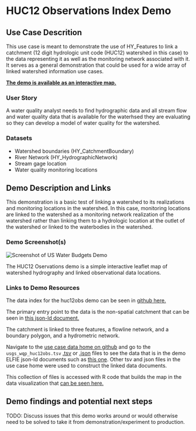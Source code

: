 # HUC12 Observations Index Demo

## Use Case Descrition

This use case is meant to demonstrate the use of HY\_Features to link a catchment (12 digit hydrologic unit code (HUC12) watershed in this case) to the data representing it as well as
the monitoring network associated with it. It serves as a general demonstration that could be used for a wide array of
linked watershed information use cases.

[**The demo is available as an interactive map.**](https://opengeospatial.github.io/ELFIE/demo/huc12obs_map/)

### User Story

A water quality analyst needs to find hydrographic data and all stream flow and water quality data that is available for the waterhsed they are evaluating so they can develop a model of water quality for the watershed.

### Datasets

- Watershed boundaries (HY\_CatchmentBoundary)
- River Network (HY\_HydrographicNetwork)
- Stream gage location
- Water quality monitoring locations

## Demo Description and Links

This demonstration is a basic test of linking a watershed to its realizations and monitoring locations in the watershed. In this case, monitoring locations are linked to the watershed as a monitoring network realization of the watershed rather than linking them to a hydrologic location at the outlet of the watershed or linked to the waterbodies in the watershed.

### Demo Screenshot(s)

![Screenshot of US Water Budgets Demo](https://opengeospatial.github.io/ELFIE/images/huc12obs_screenshot.png)

The HUC12 Oservations demo is a simple interactive leaflet map of watershed hydrography and linked observational data locations.

### Links to Demo Resources

The data index for the huc12obs demo can be seen in [github here.](https://github.com/opengeospatial/ELFIE/tree/master/data/huc12obs)

The primary entry point to the data is the non-spatial catchment that can be seen in 
[this json-ld document.](https://opengeospatial.github.io/ELFIE/usgs/huc/huc12obs/070900020601)  

The catchment is linked to three features, a flowline network, and a boundary polygon, and a hydrometric network.

Navigate to the [use case data home on github](https://github.com/opengeospatial/ELFIE/tree/master/data/huc12obs) and go to the 
`usgs_wqp_huc12obs.tsv` [.tsv](https://github.com/opengeospatial/ELFIE/blob/master/data/huc12obs/usgs_wqp_huc12obs.tsv) 
or [.json](https://github.com/opengeospatial/ELFIE/blob/master/data/huc12obs/usgs_wqp_huc12obs.json) files to see the data
that is in the demo ELFIE json-ld documents such as [this one](https://opengeospatial.github.io/ELFIE/usgs/wqp/huc12obs/USGS-431208089314901).
Other tsv and json files in the use case home were used to construct the linked data documents.

This collection of files is accessed with R code that builds the map in the data visualization that 
[can be seen here.](https://opengeospatial.github.io/ELFIE/demo/huc12obs_map)

## Demo findings and potential next steps

TODO:
Discuss issues that this demo works around or would otherwise need to be solved to take
it from demonstration/experiment to production.

